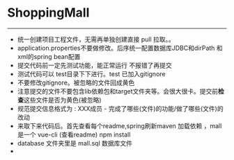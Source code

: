 # ShoppingMall
---
- 统一创建项目工程文件，无需再单独创建直接 pull 拉取。。
- application.properties不要做修改。后序统一配置数据库JDBC和dirPath 和 xml的spring bean配置
- 提交代码前一定先测试功能，能正常运行 不报错了再提交 
- 测试代码可以 test目录下下进行。test 已加入gitignore
- 不要修改gitignore。被忽略的文件回成黄色
- 注意提交的文件不要包含lib依赖包和target文件夹等。会很大很卡。提交前**检查**这些文件是否为黄色(被忽略)
- 规范提交信息格式为 : XXX成员 - 完成了哪些(文件)的功能/做了哪些(文件)的改动 
- 来取下来代码后。首先查看每个readme,spring刷新maven 加载依赖 ，mall是一个 vue-cli (查看readme) npm install 
- database 文件夹里是 mall.sql 数据库文件
- 

